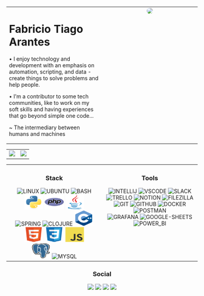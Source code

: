 <div align="center">

<!-- Perfil + GIF alinhados -->
<table width="100%">
  <tr>
    <td valign="top" width="50%">
      <div>
        <h1>Fabricio Tiago Arantes</h1>
        <p>
          • I enjoy technology and development with an emphasis on automation, scripting, and data - create things to solve problems and help people. 
        </p> 
        <p>
          • I'm a contributor to some tech communities, like to work on my soft skills and having experiences that go beyond simple one code... 
        </p> 
        <p> ~ The intermediary between humans and machines</p>
      </div>
    </td>
    <td valign="top" width="50%">
      <div align="center">
        <img src="https://media0.giphy.com/media/v1.Y2lkPTc5MGI3NjExandrc2k0ZXlwNXlhazV5czNxZjFhaGliczZmdnZwa2x2bnVmbXpuNiZlcD12MV9pbnRlcm5hbF9naWZfYnlfaWQmY3Q9Zw/1vLHnnIiwUN7a/giphy.gif" width="100%" style="border-radius: 12px;"/>
      </div>
    </td>
  </tr>
</table>


<table width="100%">
  <tr>
    <td valign="top" width="50%">
      <div align="center">
        <a href="https://github.com/Ujs74wiop6">
          <img height="180em" src="https://github-readme-stats.vercel.app/api?username=Ujs74wiop6&show_icons=true&theme=dark&include_all_commits=true&count_private=true"/>
        </a>
      </div>
    </td>
    <td valign="top" width="50%">
      <div align="center">
        <a href="https://github.com/Ujs74wiop6">
          <img height="180em" src="https://github-readme-stats.vercel.app/api/top-langs/?username=Ujs74wiop6&layout=compact&langs_count=7&theme=dark"/>
        </a>
      </div>
    </td>
  </tr>
</table>

 <table width="100%">
  <tr>
    <td valign="top" width="50%">
      <div align="center">
        <h3>Stack</h3>
        <img alt="LINUX" height="40" width="50" src="https://cdn.jsdelivr.net/gh/devicons/devicon/icons/linux/linux-original.svg"/>
        <img alt="UBUNTU" height="50" width="50" src="https://upload.wikimedia.org/wikipedia/commons/9/9e/UbuntuCoF.svg" />
        <img alt="BASH" height="40" width="50" src="https://cdn.jsdelivr.net/gh/devicons/devicon/icons/bash/bash-original.svg" />
        <img alt="Python" height="40" width="50" src="https://raw.githubusercontent.com/devicons/devicon/master/icons/python/python-original.svg">
        <img alt="PHP" height="40" width="50" src="https://raw.githubusercontent.com/devicons/devicon/master/icons/php/php-original.svg">
        <img alt="JAVA" height="40" width="50" src="https://raw.githubusercontent.com/devicons/devicon/master/icons/java/java-original.svg">
        <br>
        <img alt="SPRING" height="40" width="50" src="https://cdn.jsdelivr.net/gh/devicons/devicon@latest/icons/spring/spring-original.svg" />
        <img alt="CLOJURE" height="40" width="50" src="https://cdn.jsdelivr.net/gh/devicons/devicon/icons/clojure/clojure-original.svg" />
        <img alt="C++" height="40" width="50" src="https://raw.githubusercontent.com/devicons/devicon/master/icons/cplusplus/cplusplus-original.svg">
        <img alt="HTML" height="40" width="50" src="https://raw.githubusercontent.com/devicons/devicon/master/icons/html5/html5-original.svg">
        <img alt="CSS" height="40" width="50" src="https://raw.githubusercontent.com/devicons/devicon/master/icons/css3/css3-original.svg">
        <img alt="Javascript" height="40" width="50" src="https://raw.githubusercontent.com/devicons/devicon/master/icons/javascript/javascript-original.svg">
        <br>
        <img alt="POSTGRESQL" height="40" width="50" src="https://github.com/devicons/devicon/blob/master/icons/postgresql/postgresql-original.svg">
        <img alt="MYSQL" height="40" width="50" src="https://cdn.jsdelivr.net/gh/devicons/devicon/icons/mysql/mysql-original.svg"/>
        <br>
      </div>
    </td>
    <td valign="top" width="50%">
      <div align="center">
        <h3>Tools</h3>
        <img alt="INTELLIJ" height="40" width="50" src="https://cdn.jsdelivr.net/gh/devicons/devicon@latest/icons/intellij/intellij-original.svg"/>
        <img alt="VSCODE" height="40" width="50" src="https://cdn.jsdelivr.net/gh/devicons/devicon/icons/vscode/vscode-original.svg"/>
        <img alt="SLACK" height="40" width="50" src="https://cdn.jsdelivr.net/gh/devicons/devicon/icons/slack/slack-original.svg"/>
        <img alt="TRELLO" height="40" width="50" src="https://cdn.jsdelivr.net/gh/devicons/devicon/icons/trello/trello-plain.svg"/>
        <img alt="NOTION" height="40" width="50" src="https://upload.wikimedia.org/wikipedia/commons/e/e9/Notion-logo.svg"/>
        <img alt="FILEZILLA" height="40" width="50" src="https://cdn.jsdelivr.net/gh/devicons/devicon@latest/icons/filezilla/filezilla-original.svg"/>
        <br>
        <img alt="GIT" height="40" width="50" src="https://cdn.jsdelivr.net/gh/devicons/devicon/icons/git/git-original.svg"/>
        <img alt="GITHUB" height="40" width="50" src="https://www.svgrepo.com/download/312259/github.svg"/>
        <img alt="DOCKER" height="50" width="60" src="https://cdn.jsdelivr.net/gh/devicons/devicon/icons/docker/docker-original.svg"/>
        <img alt="POSTMAN" height="50" width="60" src="https://cdn.jsdelivr.net/gh/devicons/devicon@latest/icons/postman/postman-original.svg" />
        <br>
        <img alt="GRAFANA" height="50" width="60" src="https://cdn.jsdelivr.net/gh/devicons/devicon@latest/icons/grafana/grafana-original.svg" />
        <img alt="GOOGLE-SHEETS" height="50" width="60" src="https://upload.wikimedia.org/wikipedia/commons/a/ae/Google_Sheets_2020_Logo.svg" />
        <img alt="POWER_BI" height="50" width="60" src="https://github.com/marclelijveld/Power-BI-Icons/blob/main/SVG/Power-BI.svg" />
        <br>
      </div>
    </td>
  </tr>
</table>
  <div>
    <h3>Social</h3>
    <a href="https://www.instagram.com/fabricio_t.arantes/?" target="_blank"><img src="https://img.shields.io/badge/-Instagram-%23E4405F?style=for-the-badge&logo=instagram&logoColor=white"></a>
    <a href="https://www.linkedin.com/in/fabr%C3%ADcio-tiago-arantes-1697b1203/" target="_blank"><img src="https://img.shields.io/badge/-LinkedIn-%230077B5?style=for-the-badge&logo=linkedin&logoColor=white"></a> 
    <a href="https://twitter.com/ujs74wiop6" target="_blank"><img src="https://img.shields.io/badge/X-%23000000.svg?style=for-the-badge&logo=X&logoColor=white"></a>
    <a href="https://dev.to/ujs74wiop6" target="_blank"><img src="https://img.shields.io/badge/dev.to-0A0A0A?style=for-the-badge&logo=dev.to&logoColor=white"></a>
  </div>

</div>
